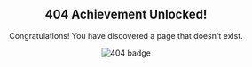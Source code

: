 <div style="text-align:center;" class="not-found-404">

<h2>404 Achievement Unlocked!</h2>

<p>Congratulations! You have discovered a page that doesn't exist.</p>

<img src='{{ "/assets/images/404/badge.png" | relative_url }}' alt="404 badge" />

</div>
